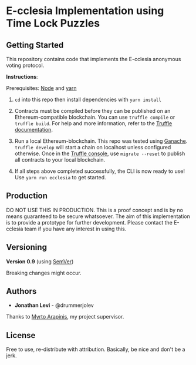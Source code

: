 # E-cclesia Implementation using Time Lock Puzzles

## Getting Started

This repository contains code that implements the E-cclesia anonymous voting protocol.

**Instructions**:

Prerequisites: [Node](https://nodejs.org/en/) and [yarn](https://yarnpkg.com/en/)

1. `cd` into this repo then install dependencies with `yarn install`

2. Contracts must be compiled before they can be published on an Ethereum-compatible blockchain. You can use `truffle compile` or `truffle build`. For help and more information, refer to the [Truffle documentation](https://truffleframework.com/docs/truffle/getting-started/compiling-contracts).

3. Run a local Ethereum-blockchain. This repo was tested using [Ganache](https://truffleframework.com/ganache). `truffle develop` will start a chain on localhost unless configured otherwise. Once in the [Truffle console](https://truffleframework.com/docs/truffle/getting-started/using-truffle-develop-and-the-console), use `migrate --reset` to publish all contracts to your local blockchain.

4. If all steps above completed successfully, the CLI is now ready to use! Use `yarn run ecclesia` to get started.

## Production

DO NOT USE THIS IN PRODUCTION. This is a proof concept and is by no means guaranteed to be secure whatsoever. The aim of this implementation is to provide a prototype for further development. Please contact the E-cclesia team if you have any interest in using this.

## Versioning

**Version 0.9** (using [SemVer](https://semver.org/))

Breaking changes might occur.

## Authors

* **Jonathan Levi** - @drummerjolev

Thanks to [Myrto Arapinis](https://www.inf.ed.ac.uk/people/staff/Myrto_Arapinis.html), my project supervisor.

## License

Free to use, re-distribute with attribution. Basically, be nice and don't be a jerk.
